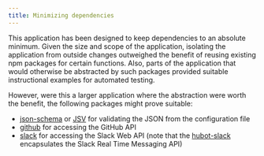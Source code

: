 ```yaml
---
title: Minimizing dependencies
---
```

This application has been designed to keep dependencies to an absolute
minimum. Given the size and scope of the application, isolating the
application from outside changes outweighed the benefit of reusing existing
npm packages for certain functions. Also, parts of the application that would
otherwise be abstracted by such packages provided suitable instructional
examples for automated testing.

However, were this a larger application where the abstraction were worth the
benefit, the following packages might prove suitable:

- [json-schema](https://www.npmjs.com/package/json-schema) or
  [JSV](https://www.npmjs.com/package/JSV) for validating the JSON from the
  configuration file
- [github](https://www.npmjs.com/package/github) for accessing the GitHub API
- [slack](https://www.npmjs.com/package/slack) for accessing the Slack Web API
  (note that the [hubot-slack](https://www.npmjs.com/package/hubot-slack)
  encapsulates the Slack Real Time Messaging API)
